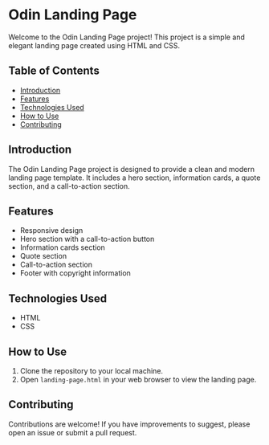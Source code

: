 # Odin Landing Page

Welcome to the Odin Landing Page project! This project is a simple and elegant landing page created using HTML and CSS.

## Table of Contents

- [Introduction](#introduction)
- [Features](#features)
- [Technologies Used](#technologies-used)
- [How to Use](#how-to-use)
- [Contributing](#contributing)

## Introduction

The Odin Landing Page project is designed to provide a clean and modern landing page template. It includes a hero section, information cards, a quote section, and a call-to-action section.

## Features

- Responsive design
- Hero section with a call-to-action button
- Information cards section
- Quote section
- Call-to-action section
- Footer with copyright information

## Technologies Used

- HTML
- CSS

## How to Use

1. Clone the repository to your local machine.
2. Open `landing-page.html` in your web browser to view the landing page.

## Contributing

Contributions are welcome! If you have improvements to suggest, please open an issue or submit a pull request.
